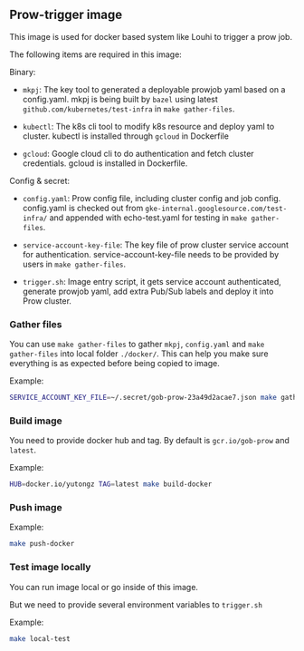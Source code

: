 ## Prow-trigger image

This image is used for docker based system like Louhi to trigger a prow job.


The following items are required in this image:

Binary:

* `mkpj`: The key tool to generated a deployable prowjob yaml based on a config.yaml.
mkpj is being built by `bazel` using latest `github.com/kubernetes/test-infra` in `make gather-files`.

* `kubectl`: The k8s cli tool to modify k8s resource and deploy yaml to cluster.
kubectl is installed through `gcloud` in Dockerfile

* `gcloud`: Google cloud cli to do authentication and fetch cluster credentials.
gcloud is installed in Dockerfile.

Config & secret:

* `config.yaml`: Prow config file, including cluster config and job config.
config.yaml is checked out from `gke-internal.googlesource.com/test-infra/` and
appended with echo-test.yaml for testing in `make gather-files`.

* `service-account-key-file`: The key file of prow cluster service account for authentication.
service-account-key-file needs to be provided by users in `make gather-files`.

* `trigger.sh`: Image entry script, it gets service account authenticated,
generate prowjob yaml, add extra Pub/Sub labels and deploy it into Prow cluster.

### Gather files
You can use `make gather-files` to gather `mkpj`, `config.yaml` and `make gather-files` into local folder `./docker/`.
This can help you make sure everything is as expected before being copied to image.

Example:
```bash
SERVICE_ACCOUNT_KEY_FILE=~/.secret/gob-prow-23a49d2acae7.json make gather-files
```

### Build image
You need to provide docker hub and tag. By default is `gcr.io/gob-prow` and `latest`.

Example:
```bash
HUB=docker.io/yutongz TAG=latest make build-docker
```

### Push image
Example:
```bash
make push-docker
```

### Test image locally
You can run image local or go inside of this image.

But we need to provide several environment variables to `trigger.sh`

Example:
```bash
make local-test
```
